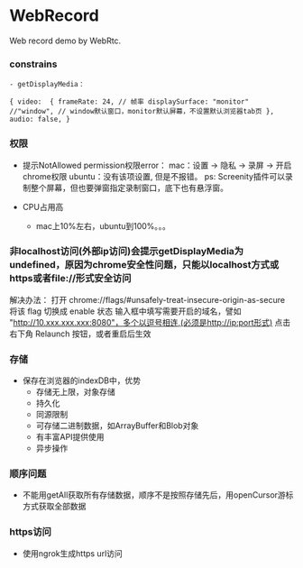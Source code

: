 # WebRecord
Web record demo by WebRtc.


### constrains
    - getDisplayMedia：
`
{
    video: 
        {
            frameRate: 24, // 帧率
            displaySurface: "monitor" //"window", // window默认窗口，monitor默认屏幕，不设置默认浏览器tab页
        },
    audio: false,
}
`

### 权限
- 提示NotAllowed permission权限error：
    mac：设置 -> 隐私 -> 录屏 -> 开启chrome权限
    ubuntu：没有该项设置, 但是不报错。
    ps: Screenity插件可以录制整个屏幕，但也要弹窗指定录制窗口，底下也有悬浮窗。

- CPU占用高
    - mac上10%左右，ubuntu到100%。。。

### 非localhost访问(外部ip访问)会提示getDisplayMedia为undefined，原因为chrome安全性问题，只能以localhost方式或https或者file://形式安全访问
解决办法：
打开 chrome://flags/#unsafely-treat-insecure-origin-as-secure
将该 flag 切换成 enable 状态
输入框中填写需要开启的域名，譬如 "http://10.xxx.xxx.xxx:8080"，多个以逗号相连,(必须是http://ip:port形式)
点击右下角 Relaunch 按钮，或者重启后生效

### 存储
- 保存在浏览器的indexDB中，优势
    - 存储无上限，对象存储
    - 持久化
    - 同源限制
    - 可存储二进制数据，如ArrayBuffer和Blob对象
    - 有丰富API提供使用
    - 异步操作

### 顺序问题
- 不能用getAll获取所有存储数据，顺序不是按照存储先后，用openCursor游标方式获取全部数据

### https访问
- 使用ngrok生成https url访问